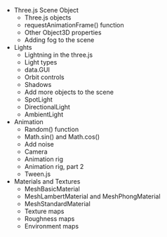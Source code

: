 - Three.js Scene Object
  - Three.js objects
  - requestAnimationFrame() function
  - Other Object3D properties
  - Adding fog to the scene
- Lights
  - Lightning in the three.js
  - Light types
  - data.GUI
  - Orbit controls
  - Shadows
  - Add more objects to the scene
  - SpotLight
  - DirectionalLight
  - AmbientLight
- Animation
  - Random() function
  - Math.sin() and Math.cos()
  - Add noise
  - Camera
  - Animation rig
  - Animation rig, part 2
  - Tween.js
- Materials and Textures
  - MeshBasicMaterial
  - MeshLambertMaterial and MeshPhongMaterial
  - MeshStandardMaterial
  - Texture maps
  - Roughness maps
  - Environment maps
